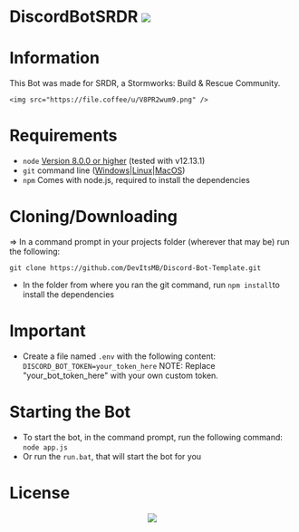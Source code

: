 # DiscordBotSRDR <img src="https://img.shields.io/discord/731092997772410900?logo=discord&style=for-the-badge" />     

# Information
This Bot was made for SRDR, a Stormworks: Build & Rescue Community.
    
    <img src="https://file.coffee/u/V8PR2wum9.png" />



# Requirements
* `node` <a href="https://nodejs.org/en/download/">Version 8.0.0 or higher</a> (tested with v12.13.1)
* `git` command line (<a href="https://git-scm.com/download/win">Windows</a>|<a href="https://git-scm.com/book/en/v2/Getting-Started-Installing-Git">Linux</a>|<a href="https://git-scm.com/download/mac">MacOS</a>)
* `npm` Comes with node.js, required to install the dependencies

# Cloning/Downloading

=> In a command prompt in your projects folder (wherever that may be) run the following:

`git clone https://github.com/DevItsMB/Discord-Bot-Template.git`
* In the folder from where you ran the git command, run `npm install`to install the dependencies

# Important
* Create a file named `.env` with the following content:
`DISCORD_BOT_TOKEN=your_token_here`
NOTE: Replace "your_bot_token_here" with your own custom token.


# Starting the Bot
* To start the bot, in the command prompt, run the following command: `node app.js`
* Or run the `run.bat`, that will start the bot for you



# License
<p align="center">
    <a href="https://github.com/DevItsMB/Discord-Bot-Template/blob/master/LICENSE">
    <img src="https://img.shields.io/github/license/DevItsMB/DiscordBotTemplate?style=for-the-badge" />
  </a>
</p>
